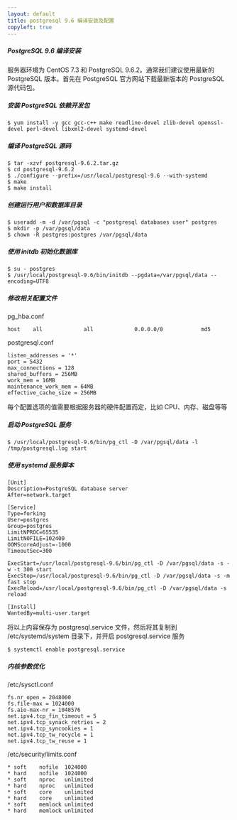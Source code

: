 ```yaml
---
layout: default
title: postgresql 9.6 编译安装及配置
copyleft: true
---
```


##### PostgreSQL 9.6 编译安装

服务器环境为 CentOS 7.3 和 PostgreSQL 9.6.2。通常我们建议使用最新的 PostgreSQL 版本。首先在 PostgreSQL 官方网站下载最新版本的 PostgreSQL 源代码包。

##### 安装 PostgreSQL 依赖开发包

    $ yum install -y gcc gcc-c++ make readline-devel zlib-devel openssl-devel perl-devel libxml2-devel systemd-devel

##### 编译 PostgreSQL 源码

    $ tar -xzvf postgresql-9.6.2.tar.gz
    $ cd postgresql-9.6.2
    $ ./configure --prefix=/usr/local/postgresql-9.6 --with-systemd
    $ make
    $ make install

##### 创建运行用户和数据库目录

    $ useradd -m -d /var/pgsql -c "postgresql databases user" postgres
    $ mkdir -p /var/pgsql/data
    $ chown -R postgres:postgres /var/pgsql/data

##### 使用 initdb 初始化数据库

    $ su - postgres
    $ /usr/local/postgresql-9.6/bin/initdb --pgdata=/var/pgsql/data --encoding=UTF8

##### 修改相关配置文件

pg_hba.conf

    host    all             all             0.0.0.0/0            md5

postgresql.conf

    listen_addresses = '*'
    port = 5432
    max_connections = 128
    shared_buffers = 256MB
    work_mem = 16MB
    maintenance_work_mem = 64MB
    effective_cache_size = 256MB

每个配置选项的值需要根据服务器的硬件配置而定，比如 CPU、内存、磁盘等等

##### 启动 PostgreSQL 服务

    $ /usr/local/postgresql-9.6/bin/pg_ctl -D /var/pgsql/data -l /tmp/postgresql.log start

##### 使用 systemd 服务脚本

    [Unit]
    Description=PostgreSQL database server
    After=network.target

    [Service]
    Type=forking
    User=postgres
    Group=postgres
    LimitNPROC=65535
    LimitNOFILE=102400
    OOMScoreAdjust=-1000
    TimeoutSec=300

    ExecStart=/usr/local/postgresql-9.6/bin/pg_ctl -D /var/pgsql/data -s -w -t 300 start
    ExecStop=/usr/local/postgresql-9.6/bin/pg_ctl -D /var/pgsql/data -s -m fast stop
    ExecReload=/usr/local/postgresql-9.6/bin/pg_ctl -D /var/pgsql/data -s reload

    [Install]
    WantedBy=multi-user.target

将以上内容保存为 postgresql.service 文件，然后将其复制到 /etc/systemd/system 目录下，并开启 postgresql.service 服务

    $ systemctl enable postgresql.service

##### 内核参数优化

/etc/sysctl.conf

    fs.nr_open = 2048000
    fs.file-max = 1024000
    fs.aio-max-nr = 1048576
    net.ipv4.tcp_fin_timeout = 5
    net.ipv4.tcp_synack_retries = 2
    net.ipv4.tcp_syncookies = 1
    net.ipv4.tcp_tw_recycle = 1
    net.ipv4.tcp_tw_reuse = 1

/etc/security/limits.conf

    * soft    nofile  1024000
    * hard    nofile  1024000
    * soft    nproc   unlimited
    * hard    nproc   unlimited
    * soft    core    unlimited
    * hard    core    unlimited
    * soft    memlock unlimited
    * hard    memlock unlimited

